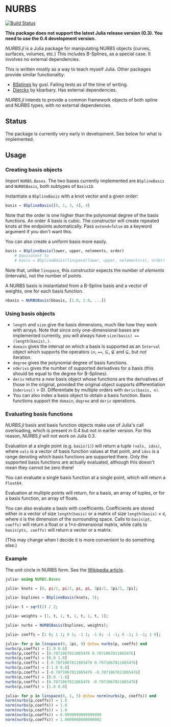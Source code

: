 # NURBS

[![Build Status](https://travis-ci.org/TheBB/NURBS.jl.svg?branch=master)](https://travis-ci.org/TheBB/NURBS.jl)

**This package does not support the latest Julia release version (0.3).  You need to use the 0.4
  development version.**

_NURBS.jl_ is a Julia package for manipulating NURBS objects (curves, surfaces, volumes, etc.)  This
includes B-Splines, as a special case.  It involves no external dependencies.

This is written mostly as a way to teach myself Julia.  Other packages provide similar functionality:

* [BSplines](https://github.com/gusl/BSplines.jl) by gusl. Failing tests as of the time of writing.
* [Dierckx](https://github.com/kbarbary/Dierckx.jl) by kbarbary. Has external dependencies.

_NURBS.jl_ intends to provide a common framework objects of both spline and NURBS types, with no
external dependencies.

## Status

The package is currently very early in development.  See below for what is implemented.

## Usage

### Creating basis objects

Import `NURBS.Bases`.  The two bases currently implemented are `BSplineBasis` and `NURBSBasis`, both
subtypes of `Basis1D`.

Instantiate a `BSplineBasis` with a knot vector and a given order:

```julia
basis = BSplineBasis([0, 1, 3, 4], 4)
```

Note that the order is one higher than the polynomial degree of the basis functions.  An order 4
basis is cubic.  The constructor will create repeated knots at the endpoints automatically.  Pass
`extend=false` as a keyword argument if you don't want this.

You can also create a uniform basis more easily.

```julia
basis = BSplineBasis(lower, upper, nelements, order)
    # Equivalent to
    # basis = BSplineBasis(linspace(lower, upper, nelements+1), order)
```

Note that, unlike `linspace`, this constructor expects the number of _elements_ (intervals), not the
number of _points_.

A NURBS basis is instantiated from a B-Spline basis and a vector of weights, one for each basis
function.

```julia
nbasis = NURBSBasis(bbasis, [1.0, 2.0, ...])
```

### Using basis objects

* `length` and `size` give the basis dimensions, much like how they work with arrays.  Note that
  since only one-dimensional bases are implemented currently, you will always have `size(basis) ==
  (length(basis),)`.
* `domain` gives the interval on which a basis is supported as an `Interval` object which supports
  the operators `in`, `==`, ⊆, ⊈ and ⊊, but _not_ iteration.
* `degree` gives the polynomial degree of basis functions.
* `nderivs` gives the number of supported derivatives for a basis (this should be equal to the
  degree for B-Splines).
* `deriv` returns a _new_ basis object whose functions are the derivatives of those in the original,
  provided the original object supports differentiation (`nderivs()` > 0).  Differentiate by
  multiple orders with `deriv(basis, n)`.
* You can also index a basis object to obtain a basis function.  Basis functions support the
  `domain`, `degree` and `deriv` operations.

### Evaluating basis functions

_NURBS.jl_ basis and basis function objects make use of Julia's call overloading, which is present
in 0.4 but not in earlier version.  For this reason, _NURBS.jl_ will not work on Julia 0.3.

Evaluation at a single point (e.g. `basis(1)`) will return a tuple `(vals, idxs)`, where `vals` is a
vector of basis function values at that point, and `idxs` is a range denoting which basis functions
are supported there.  Only the supported basis functions are actually evaluated, although this
doesn't mean they cannot be zero there!

You can evaluate a single basis function at a single point, which will return a `Float64`.

Evaluation at multiple points will return, for a basis, an array of tuples, or for a basis function,
an array of floats.

You can also evaluate a basis with coefficients.  Coefficients are stored either in a vector of size
`length(basis)` or a matrix of size `length(basis)` × `d`, where `d` is the dimension of the
surrounding space.  Calls to `basis(pt, coeffs)` will return a float or a 1×`d`-dimensional matrix,
while calls to `basis(pts, coeffs)` will return a vector or a matrix.

(This may change when I decide it is more convenient to do something else.)

### Example

The unit circle in NURBS form.  See the
[Wikipedia article](http://en.wikipedia.org/wiki/Non-uniform_rational_B-spline#Example:_a_circle).

```julia
julia> using NURBS.Bases

julia> knots = [0, pi/2, pi/2, pi, pi, 3pi/2, 3pi/2, 2pi];

julia> bsplines = BSplineBasis(knots, 3);

julia> t = sqrt(2) / 2;

julia> weights = [1, t, 1, t, 1, t, 1, t, 1];

julia> nurbs = NURBSBasis(bsplines, weights);

julia> coeffs = [1 0; 1 1; 0 1; -1 1; -1 0; -1 -1; 0 -1; 1 -1; 1 0];

julia> for p in linspace(0, 2pi, 9) @show nurbs(p, coeffs) end
nurbs(p,coeffs) = [1.0 0.0]
nurbs(p,coeffs) = [0.7071067811865476 0.7071067811865476]
nurbs(p,coeffs) = [0.0 1.0]
nurbs(p,coeffs) = [-0.7071067811865476 0.7071067811865476]
nurbs(p,coeffs) = [-1.0 0.0]
nurbs(p,coeffs) = [-0.7071067811865476 -0.7071067811865476]
nurbs(p,coeffs) = [0.0 -1.0]
nurbs(p,coeffs) = [0.7071067811865476 -0.7071067811865476]
nurbs(p,coeffs) = [1.0 0.0]

julia> for p in linspace(0, 1, 5) @show norm(nurbs(p, coeffs)) end
norm(nurbs(p,coeffs)) = 1.0
norm(nurbs(p,coeffs)) = 1.0
norm(nurbs(p,coeffs)) = 1.0
norm(nurbs(p,coeffs)) = 0.9999999999999999
norm(nurbs(p,coeffs)) = 1.0000000000000002
```

